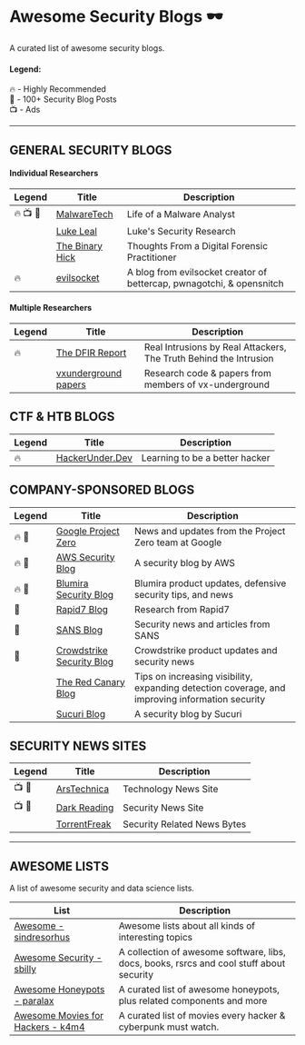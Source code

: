 # Awesome Security Blogs 🕶️

A curated list of awesome security blogs.

#### Legend: </br>
🔥 - Highly Recommended </br>
💯 - 100+ Security Blog Posts </br>
📺 - Ads

* * *

## GENERAL SECURITY BLOGS
#### Individual Researchers
|Legend|Title|Description|
|---|---|---|
|🔥 📺 💯 |[MalwareTech](https://www.malwaretech.com/)| Life of a Malware Analyst |
| | [Luke Leal](https://lukeleal.com/research/posts/) | Luke's Security Research|
||[The Binary Hick](https://thebinaryhick.blog/)|Thoughts From a Digital Forensic Practitioner|
| 🔥 | [evilsocket](https://www.evilsocket.net/) | A blog from evilsocket creator of bettercap, pwnagotchi, & opensnitch |

#### Multiple Researchers
|Legend|Title|Description|
|---|---|---|
| 🔥 | [The DFIR Report](https://thedfirreport.com/) | Real Intrusions by Real Attackers, The Truth Behind the Intrusion |
| | [vxunderground papers](https://github.com/vxunderground/VXUG-Papers) | Research code & papers from members of vx-underground |

## CTF & HTB BLOGS
|Legend|Title|Description|
|---|---|---|
| 🔥 | [HackerUnder.Dev](https://www.hackerunder.dev) | Learning to be a better hacker |

## COMPANY-SPONSORED BLOGS
|Legend|Title|Description|
|---|---|---|
| 🔥 💯 | [Google Project Zero](https://googleprojectzero.blogspot.com/) | News and updates from the Project Zero team at Google |
| 🔥 💯 | [AWS Security Blog](https://aws.amazon.com/blogs/security/) | A security blog by AWS |
| 🔥 💯 | [Blumira Security Blog](https://www.blumira.com/blog/) | Blumira product updates, defensive security tips, and news |
| 💯 | [Rapid7 Blog](https://blog.rapid7.com/tag/research/) | Research from Rapid7 |
| 💯 | [SANS Blog](https://www.sans.org/blog/) | Security news and articles from SANS |
| 💯 | [Crowdstrike Security Blog](https://www.crowdstrike.com/blog/) | Crowdstrike product updates and security news |
| | [The Red Canary Blog](https://redcanary.com/blog/) | Tips on increasing visibility, expanding detection coverage, and improving information security |
| |[Sucuri Blog](https://blog.sucuri.net/)| A security blog by Sucuri |

## SECURITY NEWS SITES
|Legend|Title|Description|
|---|---|---|
| 📺 💯 | [ArsTechnica](https://arstechnica.com/) | Technology News Site |
| 📺 💯 | [Dark Reading](https://www.darkreading.com/) | Security News Site |
| | [TorrentFreak](https://torrentfreak.com/) | Security Related News Bytes |

* * * 

## AWESOME LISTS

A list of awesome security and data science lists.

| List | Description |
|---|---|
| [Awesome - sindresorhus](https://github.com/sindresorhus/awesome) | Awesome lists about all kinds of interesting topics |
| [Awesome Security - sbilly](https://github.com/sbilly/awesome-security) | A collection of awesome software, libs, docs, books, rsrcs and cool stuff about security |
| [Awesome Honeypots - paralax](https://github.com/paralax/awesome-honeypots) | A curated list of awesome honeypots, plus related components and more|
| [Awesome Movies for Hackers - k4m4](https://github.com/k4m4/movies-for-hackers) | A curated list of movies every hacker & cyberpunk must watch.|
